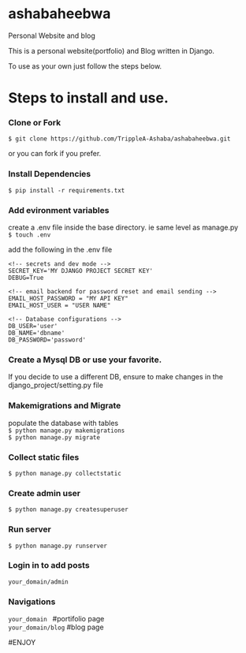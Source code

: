 # ashabaheebwa
Personal Website and blog

This is a personal website(portfolio) and Blog written in Django.

To use as your own just follow the steps below.

# Steps to install and use.

### Clone or Fork

``` $ git clone https://github.com/TrippleA-Ashaba/ashabaheebwa.git ```

or you can fork if you prefer.

### Install Dependencies
``` $ pip install -r requirements.txt ```

### Add evironment variables
create a .env file inside the base directory. ie same level as manage.py
</br>
``` $ touch .env ```

add the following in the .env file
```
<!-- secrets and dev mode -->
SECRET_KEY='MY DJANGO PROJECT SECRET KEY'
DEBUG=True

<!-- email backend for password reset and email sending -->
EMAIL_HOST_PASSWORD = "MY API KEY"
EMAIL_HOST_USER = "USER NAME"

<!-- Database configurations -->
DB_USER='user'
DB_NAME='dbname'
DB_PASSWORD='password'

```
### Create a Mysql DB or use your favorite. 
If you decide to use a different DB, ensure to make changes in the django_project/setting.py file

### Makemigrations and Migrate
populate the database with tables
</br>
``` $ python manage.py makemigrations ```
</br>
``` $ python manage.py migrate ```

### Collect static files
``` $ python manage.py collectstatic ```

### Create admin user
``` $ python manage.py createsuperuser ```

### Run server
``` $ python manage.py runserver ```

### Login in to add posts
``` your_domain/admin ```

### Navigations
```your_domain ```    #portifolio page
</br>
``` your_domain/blog ```  #blog page

#ENJOY
